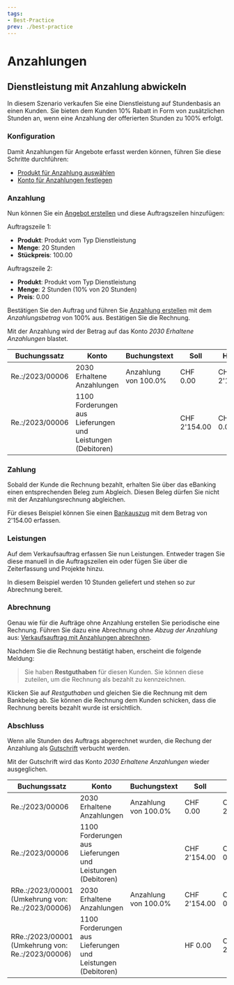 ```yaml
---
tags:
- Best-Practice
prev: ./best-practice
---
```

# Anzahlungen

## Dienstleistung mit Anzahlung abwickeln

In diesem Szenario verkaufen Sie eine Dienstleistung auf Stundenbasis an einen Kunden. Sie bieten dem Kunden 10% Rabatt in Form von zusätzlichen Stunden an, wenn eine Anzahlung der offerierten Stunden zu 100% erfolgt. 

### Konfiguration

Damit Anzahlungen für Angebote erfasst werden können, führen Sie diese Schritte durchführen:

* [Produkt für Anzahlung auswählen](Verkauf%20Abrechnung.md#Produkt%20für%20Anzahlung%20auswählen)
* [Konto für Anzahlungen festlegen](Finanzen%20Zahlungen.md#Konto%20für%20Anzahlungen%20festlegen)

### Anzahlung

Nun können Sie ein [Angebot erstellen](Verkauf.md#Angebot%20erstellen) und diese Auftragszeilen hinzufügen:

Auftragszeile 1:
* **Produkt**: Produkt vom Typ Dienstleistung
* **Menge**: 20 Stunden
* **Stückpreis**: 100.00

Auftragszeile 2:
* **Produkt**: Produkt vom Typ Dienstleistung
* **Menge**: 2 Stunden (10% von 20 Stunden)
* **Preis**: 0.00 

Bestätigen Sie den Auftrag und führen Sie [Anzahlung erstellen](Verkauf%20Abrechnung.md#Anzahlung%20erstellen) mit dem *Anzahlungsbetrag* von 100% aus. Bestätigen Sie die Rechnung.

Mit der Anzahlung wird der Betrag auf das Konto *2030 Erhaltene Anzahlungen* blastet.

| Buchungssatz    | Konto                                                       | Buchungstext         | Soll         | Haben        |
| --------------- | ----------------------------------------------------------- | -------------------- | ------------ | ------------ |
| Re.:/2023/00006 | 2030 Erhaltene Anzahlungen                                  | Anzahlung von 100.0% | CHF 0.00     | CHF 2'154.00 |
| Re.:/2023/00006 | 1100 Forderungen aus Lieferungen und Leistungen (Debitoren) |                      | CHF 2'154.00 | CHF 0.00     |

### Zahlung

Sobald der Kunde die Rechnung bezahlt, erhalten Sie über das eBanking einen entsprechenden Beleg zum Abgleich. Diesen Beleg dürfen Sie nicht mit der Anzahlungsrechnung abgleichen.

Für dieses Beispiel können Sie einen [Bankauszug](Finanzen%20Abstimmung#Bankauszug%20erfassen) mit dem Betrag von 2'154.00 erfassen.

### Leistungen

Auf dem Verkaufsauftrag erfassen Sie nun Leistungen. Entweder tragen Sie diese manuell in die Auftragszeilen ein oder fügen Sie über die Zeiterfassung und Projekte hinzu.

In diesem Beispiel werden 10 Stunden geliefert und stehen so zur Abrechnung bereit. 

### Abrechnung

Genau wie für die Aufträge ohne Anzahlung erstellen Sie periodische eine Rechnung. Führen Sie dazu eine Abrechnung ohne *Abzug der Anzahlung* aus: [Verkaufsauftrag mit Anzahlungen abrechnen](Verkauf%20Abrechnung.md#Verkaufsauftrag%20mit%20Anzahlungen%20abrechnen).

Nachdem Sie die Rechnung bestätigt haben, erscheint die folgende Meldung:

> Sie haben **Restguthaben** für diesen Kunden. Sie können diese zuteilen, um die Rechnung als bezahlt zu kennzeichnen.

Klicken Sie auf *Restguthaben* und gleichen Sie die Rechnung mit dem Bankbeleg ab. Sie können die Rechnung dem Kunden schicken, dass die Rechnung bereits bezahlt wurde ist ersichtlich.

### Abschluss

Wenn alle Stunden des Auftrags abgerechnet wurden, die Rechung der Anzahlung als [Gutschrift](Abrechnung.md#Gutschrift%20erstellen) verbucht werden.

Mit der Gutschrift wird das Konto *2030 Erhaltene Anzahlungen* wieder ausgeglichen.

| Buchungssatz                                      | Konto                                                       | Buchungstext         | Soll         | Haben        |
| ------------------------------------------------- | ----------------------------------------------------------- | -------------------- | ------------ | ------------ |
| Re.:/2023/00006                                   | 2030 Erhaltene Anzahlungen                                  | Anzahlung von 100.0% | CHF 0.00     | CHF 2'154.00 |
| Re.:/2023/00006                                   | 1100 Forderungen aus Lieferungen und Leistungen (Debitoren) |                      | CHF 2'154.00 | CHF 0.00     |
| RRe.:/2023/00001 (Umkehrung von: Re.:/2023/00006) | 2030 Erhaltene Anzahlungen                                  | Anzahlung von 100.0% | CHF 2'154.00 | CHF 0.00     |
| RRe.:/2023/00001 (Umkehrung von: Re.:/2023/00006) | 1100 Forderungen aus Lieferungen und Leistungen (Debitoren) |                      | HF 0.00      | CHF 2'154.00 |
